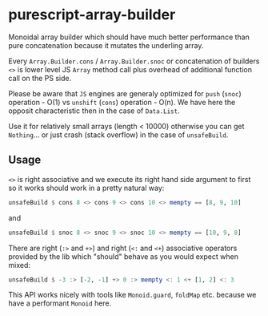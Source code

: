 # purescript-array-builder

Monoidal array builder which should have much better performance than pure concatenation because it mutates the underling array.

Every `Array.Builder.cons` / `Array.Builder.snoc` or concatenation of builders `<>` is lower level JS `Array` method call
plus overhead of additional function call on the PS side.

Please be aware that `JS` engines are generaly optimized for `push` (`snoc`)
operation - O(1) vs `unshift` (`cons`) operation - O(n).
We have here the opposit characteristic then in the case of `Data.List`.

Use it for relatively small arrays (length < 10000) otherwise you can get `Nothing`...
or just crash (stack overflow) in the case of `unsafeBuild`.

## Usage

`<>` is right associative and we execute its right hand
side argument to first so it works should work in
a pretty natural way:

```purescript
unsafeBuild $ cons 8 <> cons 9 <> cons 10 <> mempty == [8, 9, 10]
```

and

```purescript
unsafeBuild $ snoc 8 <> snoc 9 <> snoc 10 <> mempty == [10, 9, 8]
```

There are right (`:>` and `+>`) and right (`<:` and `<+`)
associative operators provided by the lib which "should" behave
as you would expect when mixed:

```purescript
unsafeBuild $ -3 :> [-2, -1] +> 0 :> mempty <: 1 <+ [1, 2] <: 3
```

This API works nicely with tools like `Monoid.guard`, `foldMap` etc. because we have a performant `Monoid` here.
